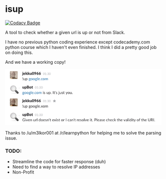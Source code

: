 # isup

[![Codacy Badge](https://www.codacy.com/project/badge/2a784e717c714e71b809a1b4bcf5d3fa)](https://www.codacy.com/public/app33805610/isup)

A tool to check whether a given url is up or not from Slack.

I have no previous python coding experience except codecademy.com python course which I haven't even finished. I think I did a pretty good job on doing this.

And we have a working copy!

![Screenshot](/static/upBot.png?raw=true "Screenshot")


Thanks to /u/m3lkor001 at /r/learnpython for helping me to solve the parsing issue. 

### TODO:
* Streamline the code for faster response (duh)
* Need to find a way to resolve IP addresses
* Non-Profit
